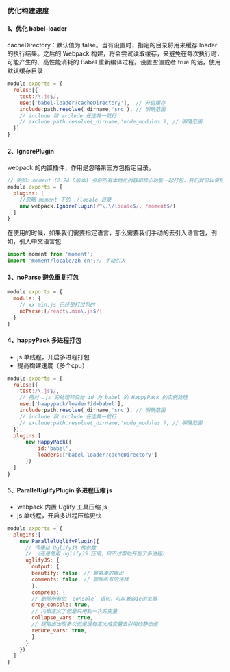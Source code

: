 ### 优化构建速度

#### 1、优化 babel-loader

cacheDirectory：默认值为 false。当有设置时，指定的目录将用来缓存 loader 的执行结果。之后的 Webpack 构建，将会尝试读取缓存，来避免在每次执行时，可能产生的、高性能消耗的 Babel 重新编译过程。设置空值或者 true 的话，使用默认缓存目录

```js
module.exports = {
  rules:[{
    test:/\.js$/,
    use:['babel-loader?cacheDirectory'],  // 开启缓存
    include:path.resolve(_dirname,'src'), // 明确范围
    // include 和 exclude 任选其一就行
    // exclude:path.resolve(_dirname,'node_modules'), // 明确范围
  }]
}
```

#### 2、IgnorePlugin

webpack 的内置插件，作用是忽略第三方包指定目录。

```js
// 例如: moment (2.24.0版本) 会将所有本地化内容和核心功能一起打包，我们就可以使用 IgnorePlugin 在打包时忽略本地化内容。
module.exports = {
  plugins: [
    //忽略 moment 下的 ./locale 目录
    new webpack.IgnorePlugin(/^\.\/locale$/, /moment$/)
  ]
}
```

在使用的时候，如果我们需要指定语言，那么需要我们手动的去引入语言包，例如，引入中文语言包:

```js
import moment from 'moment';
import 'moment/locale/zh-cn';// 手动引入
```

#### 3、noParse 避免重复打包

```js
module.exports = {
  module: {
    // xx.min.js 已经是打过包的
    noParse:[/react\.min\.js$/]
  }
}
```

#### 4、happyPack 多进程打包

* js 单线程，开启多进程打包
* 提高构建速度（多个cpu）

```js
module.exports = {
  rules:[{
    test:/\.js$/,
    // 把对 .js 的处理转交给 id 为 babel 的 HappyPack 的实例处理
    use:['haapypack/loader?id=babel'],  
    include:path.resolve(_dirname,'src'), // 明确范围
    // include 和 exclude 任选其一就行
    // exclude:path.resolve(_dirname,'node_modules'), // 明确范围
  }],
  plugins:[
      new HappyPack({
          id:'babel',
          loaders:['babel-loader?cacheDirectory']
      })
  ]
}
```

#### 5、ParallelUglifyPlugin 多进程压缩 js

* webpack 内置 Uglify 工具压缩 js
* js 单线程，开启多进程压缩更快

```js
module.exports = {
  plugins:[
    new ParallelUglifyPlugin({
      // 传递给 UglifyJS 的参数
      // （还是使用 UglifyJS 压缩，只不过帮助开启了多进程）
      uglifyJS: {
        output: {
        beautify: false, // 最紧凑的输出
        comments: false, // 删除所有的注释
        },
        compress: {
        // 删除所有的 `console` 语句，可以兼容ie浏览器
        drop_console: true,
        // 内嵌定义了但是只用到一次的变量
        collapse_vars: true,
        // 提取出出现多次但是没有定义成变量去引用的静态值
        reduce_vars: true,
        }
      }
    })
  ]
}
```
  